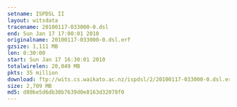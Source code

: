 ```yaml
---
setname: ISPDSL II
layout: witsdata
tracename: 20100117-033000-0.dsl
end: Sun Jan 17 17:00:01 2010
originalname: 20100117-033000-0.dsl.erf
gzsize: 1,111 MB
len: 0:30:00
start: Sun Jan 17 16:30:01 2010
totalwirelen: 20,049 MB
pkts: 35 million
download: ftp://wits.cs.waikato.ac.nz/ispdsl/2/20100117-033000-0.dsl.erf.gz
size: 2,709 MB
md5: d80be5d6db38b7639d0e8163d32078f0
---
```

